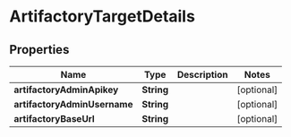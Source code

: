 

# ArtifactoryTargetDetails


## Properties

| Name | Type | Description | Notes |
|------------ | ------------- | ------------- | -------------|
|**artifactoryAdminApikey** | **String** |  |  [optional] |
|**artifactoryAdminUsername** | **String** |  |  [optional] |
|**artifactoryBaseUrl** | **String** |  |  [optional] |



